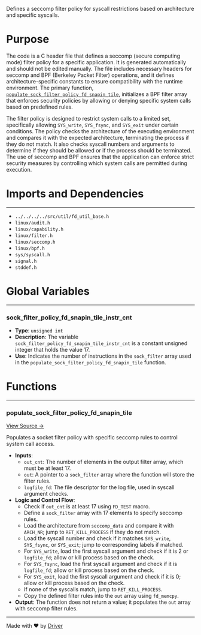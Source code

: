 <!--------------------------------------------------------------------------------->
<!-- IMPORTANT: This file is auto-generated by Driver (https://driver.ai). -------->
<!-- Manual edits may be overwritten on future commits. --------------------------->
<!--------------------------------------------------------------------------------->

Defines a seccomp filter policy for syscall restrictions based on architecture and specific syscalls.

# Purpose
The code is a C header file that defines a seccomp (secure computing mode) filter policy for a specific application. It is generated automatically and should not be edited manually. The file includes necessary headers for seccomp and BPF (Berkeley Packet Filter) operations, and it defines architecture-specific constants to ensure compatibility with the runtime environment. The primary function, [`populate_sock_filter_policy_fd_snapin_tile`](<#populate_sock_filter_policy_fd_snapin_tile>), initializes a BPF filter array that enforces security policies by allowing or denying specific system calls based on predefined rules.

The filter policy is designed to restrict system calls to a limited set, specifically allowing `SYS_write`, `SYS_fsync`, and `SYS_exit` under certain conditions. The policy checks the architecture of the executing environment and compares it with the expected architecture, terminating the process if they do not match. It also checks syscall numbers and arguments to determine if they should be allowed or if the process should be terminated. The use of seccomp and BPF ensures that the application can enforce strict security measures by controlling which system calls are permitted during execution.
# Imports and Dependencies

---
- `../../../../src/util/fd_util_base.h`
- `linux/audit.h`
- `linux/capability.h`
- `linux/filter.h`
- `linux/seccomp.h`
- `linux/bpf.h`
- `sys/syscall.h`
- `signal.h`
- `stddef.h`


# Global Variables

---
### sock\_filter\_policy\_fd\_snapin\_tile\_instr\_cnt
- **Type**: `unsigned int`
- **Description**: The variable `sock_filter_policy_fd_snapin_tile_instr_cnt` is a constant unsigned integer that holds the value 17.
- **Use**: Indicates the number of instructions in the `sock_filter` array used in the `populate_sock_filter_policy_fd_snapin_tile` function.


# Functions

---
### populate\_sock\_filter\_policy\_fd\_snapin\_tile<!-- {{#callable:populate_sock_filter_policy_fd_snapin_tile}} -->
[View Source →](<../../../../../../src/discof/restore/generated/fd_snapin_tile_seccomp.h#L26>)

Populates a socket filter policy with specific seccomp rules to control system call access.
- **Inputs**:
    - `out_cnt`: The number of elements in the output filter array, which must be at least 17.
    - `out`: A pointer to a `sock_filter` array where the function will store the filter rules.
    - `logfile_fd`: The file descriptor for the log file, used in syscall argument checks.
- **Logic and Control Flow**:
    - Check if `out_cnt` is at least 17 using `FD_TEST` macro.
    - Define a `sock_filter` array with 17 elements to specify seccomp rules.
    - Load the architecture from `seccomp_data` and compare it with `ARCH_NR`; jump to `RET_KILL_PROCESS` if they do not match.
    - Load the syscall number and check if it matches `SYS_write`, `SYS_fsync`, or `SYS_exit`; jump to corresponding labels if matched.
    - For `SYS_write`, load the first syscall argument and check if it is 2 or `logfile_fd`; allow or kill process based on the check.
    - For `SYS_fsync`, load the first syscall argument and check if it is `logfile_fd`; allow or kill process based on the check.
    - For `SYS_exit`, load the first syscall argument and check if it is 0; allow or kill process based on the check.
    - If none of the syscalls match, jump to `RET_KILL_PROCESS`.
    - Copy the defined filter rules into the `out` array using `fd_memcpy`.
- **Output**: The function does not return a value; it populates the `out` array with seccomp filter rules.



---
Made with ❤️ by [Driver](https://www.driver.ai/)
